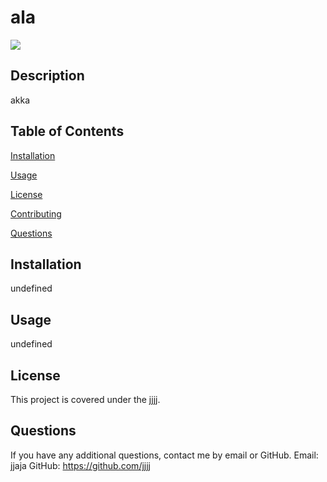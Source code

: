 # ala
![](https://img.shields.io/badge/license-jjjj-green?style=for-the-badge&logo=github)
## Description
akka
## Table of Contents
[Installation](#Installation)

[Usage](#Usage)

[License](#License)

[Contributing](#Contributing)

[Questions](#Questions)
## Installation

undefined
## Usage

undefined
## License
This project is covered under the jjjj.
## Questions
If you have any additional questions, contact me by email or GitHub.
Email: jjaja
GitHub: https://github.com/jjjj